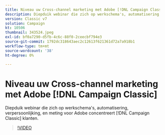 ```yaml
---
title: Niveau uw Cross-channel marketing met Adobe [!DNL Campaign Classic]
description: Diepduik webinar die zich op werkschema's, automatisering, verpersoonlijking, en meting voor Adobe concentreert [!DNL Campaign Classic] klanten.
version: Classic v7
solution: Campaign
kt: 10506
thumbnail: 343524.jpeg
exl-id: bf0a7290-d5fb-4c6c-88f0-2ceecbf794e3
source-git-commit: 1792dc318643aec2c12613f621361d72a7a918b1
workflow-type: tm+mt
source-wordcount: '38'
ht-degree: 0%

---
```


# Niveau uw Cross-channel marketing met Adobe [!DNL Campaign Classic]

Diepduik webinar die zich op werkschema&#39;s, automatisering, verpersoonlijking, en meting voor Adobe concentreert [!DNL Campaign Classic] klanten.

>[!VIDEO](https://video.tv.adobe.com/v/343524/?quality=12&learn=on)
